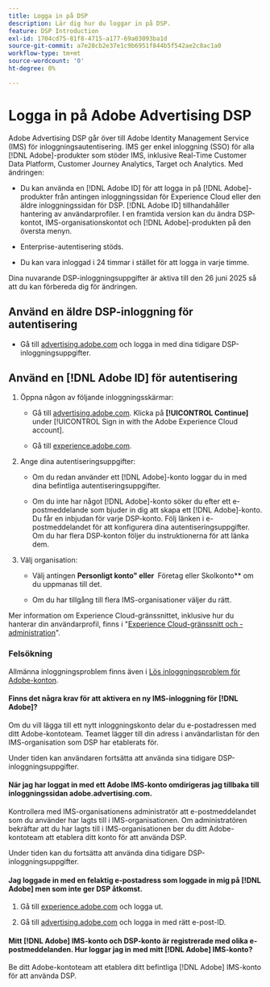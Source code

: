 ```yaml
---
title: Logga in på DSP
description: Lär dig hur du loggar in på DSP.
feature: DSP Introduction
exl-id: 1704cd75-81f8-4715-a177-69a03093ba1d
source-git-commit: a7e28cb2e37e1c9b6951f844b5f542ae2c8ac1a0
workflow-type: tm+mt
source-wordcount: '0'
ht-degree: 0%

---
```


# Logga in på Adobe Advertising DSP

Adobe Advertising DSP går över till Adobe Identity Management Service (IMS) för inloggningsautentisering. IMS ger enkel inloggning (SSO) för alla [!DNL Adobe]-produkter som stöder IMS, inklusive Real-Time Customer Data Platform, Customer Journey Analytics, Target och Analytics. Med ändringen:

* Du kan använda en [!DNL Adobe ID] för att logga in på [!DNL Adobe]-produkter från antingen inloggningssidan för Experience Cloud eller den äldre inloggningssidan för DSP. [!DNL Adobe ID] tillhandahåller hantering av användarprofiler. I en framtida version kan du ändra DSP-kontot, IMS-organisationskontot och [!DNL Adobe]-produkten på den översta menyn.

* Enterprise-autentisering stöds.

* Du kan vara inloggad i 24 timmar i stället för att logga in varje timme.

Dina nuvarande DSP-inloggningsuppgifter är aktiva till den 26 juni 2025 så att du kan förbereda dig för ändringen.

## Använd en äldre DSP-inloggning för autentisering

* Gå till [advertising.adobe.com](https://advertising.adobe.com) och logga in med dina tidigare DSP-inloggningsuppgifter.

## Använd en [!DNL Adobe ID] för autentisering

1. Öppna någon av följande inloggningsskärmar:

   * Gå till [advertising.adobe.com](https://advertising.adobe.com). Klicka på **[!UICONTROL Continue]** under [!UICONTROL Sign in with the Adobe Experience Cloud account].

   * Gå till [experience.adobe.com](https://experience.adobe.com).

1. Ange dina autentiseringsuppgifter:

   * Om du redan använder ett [!DNL Adobe]-konto loggar du in med dina befintliga autentiseringsuppgifter.

   * Om du inte har något [!DNL Adobe]-konto söker du efter ett e-postmeddelande som bjuder in dig att skapa ett [!DNL Adobe]-konto. Du får en inbjudan för varje DSP-konto. Följ länken i e-postmeddelandet för att konfigurera dina autentiseringsuppgifter. Om du har flera DSP-konton följer du instruktionerna för att länka dem.

1. Välj organisation:

   * Välj antingen **Personligt konto&quot; eller &#x200B;** Företag eller Skolkonto** om du uppmanas till det.

   * Om du har tillgång till flera IMS-organisationer väljer du rätt.

Mer information om Experience Cloud-gränssnittet, inklusive hur du hanterar din användarprofil, finns i &quot;[Experience Cloud-gränssnitt och -administration](https://experienceleague.adobe.com/sv/docs/core-services/interface/experience-cloud)&quot;.

### Felsökning

Allmänna inloggningsproblem finns även i [Lös inloggningsproblem för Adobe-konton](https://helpx.adobe.com/se/manage-account/kb/account-password-sign-help.linkfree.html).

#### Finns det några krav för att aktivera en ny IMS-inloggning för [!DNL Adobe]?

Om du vill lägga till ett nytt inloggningskonto delar du e-postadressen med ditt Adobe-kontoteam. Teamet lägger till din adress i användarlistan för den IMS-organisation som DSP har etablerats för.

Under tiden kan användaren fortsätta att använda sina tidigare DSP-inloggningsuppgifter.

#### När jag har loggat in med ett Adobe IMS-konto omdirigeras jag tillbaka till inloggningssidan adobe.advertising.com.

Kontrollera med IMS-organisationens administratör att e-postmeddelandet som du använder har lagts till i IMS-organisationen. Om administratören bekräftar att du har lagts till i IMS-organisationen ber du ditt Adobe-kontoteam att etablera ditt konto för att använda DSP.

Under tiden kan du fortsätta att använda dina tidigare DSP-inloggningsuppgifter.

#### Jag loggade in med en felaktig e-postadress som loggade in mig på [!DNL Adobe] men som inte ger DSP åtkomst.

1. Gå till [experience.adobe.com](https://experience.adobe.com) och logga ut.

1. Gå till [advertising.adobe.com](https://advertising.adobe.com) och logga in med rätt e-post-ID.

#### Mitt [!DNL Adobe] IMS-konto och DSP-konto är registrerade med olika e-postmeddelanden. Hur loggar jag in med mitt [!DNL Adobe] IMS-konto?

Be ditt Adobe-kontoteam att etablera ditt befintliga [!DNL Adobe] IMS-konto för att använda DSP.
